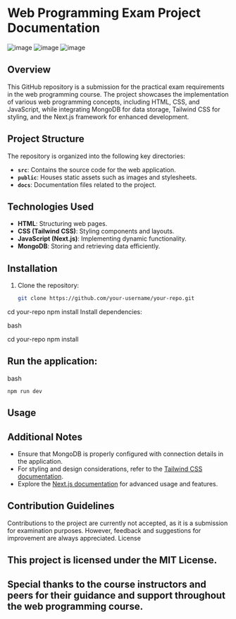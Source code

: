 # Web Programming Exam Project Documentation
![image](https://github.com/SahalN/ujian-muhammad-sahal-nurdin/assets/94037920/bf43ec87-087a-44e6-8172-48d11f7e775b)
![image](https://github.com/SahalN/ujian-muhammad-sahal-nurdin/assets/94037920/40a913af-23ca-409f-bd2b-117261ad9919)
![image](https://github.com/SahalN/ujian-muhammad-sahal-nurdin/assets/94037920/2551eea0-3e09-408a-b073-1c34de48cc90)



## Overview
This GitHub repository is a submission for the practical exam requirements in the web programming course. The project showcases the implementation of various web programming concepts, including HTML, CSS, and JavaScript, while integrating MongoDB for data storage, Tailwind CSS for styling, and the Next.js framework for enhanced development.

## Project Structure
The repository is organized into the following key directories:

- **`src`**: Contains the source code for the web application.
- **`public`**: Houses static assets such as images and stylesheets.
- **`docs`**: Documentation files related to the project.

## Technologies Used
- **HTML**: Structuring web pages.
- **CSS (Tailwind CSS)**: Styling components and layouts.
- **JavaScript (Next.js)**: Implementing dynamic functionality.
- **MongoDB**: Storing and retrieving data efficiently.

## Installation
1. Clone the repository:
   ```bash
   git clone https://github.com/your-username/your-repo.git
cd your-repo
npm install
Install dependencies:

bash

cd your-repo
npm install

## Run the application:

bash

    npm run dev

## Usage

##  Additional Notes
- Ensure that MongoDB is properly configured with connection details in the application.
- For styling and design considerations, refer to the [Tailwind CSS documentation](https://tailwindcss.com/docs).
- Explore the [Next.js documentation](https://nextjs.org/docs) for advanced usage and features.


## Contribution Guidelines
Contributions to the project are currently not accepted, as it is a submission for examination purposes. However, feedback and suggestions for improvement are always appreciated.
License

## This project is licensed under the MIT License.

## Special thanks to the course instructors and peers for their guidance and support throughout the web programming course.
